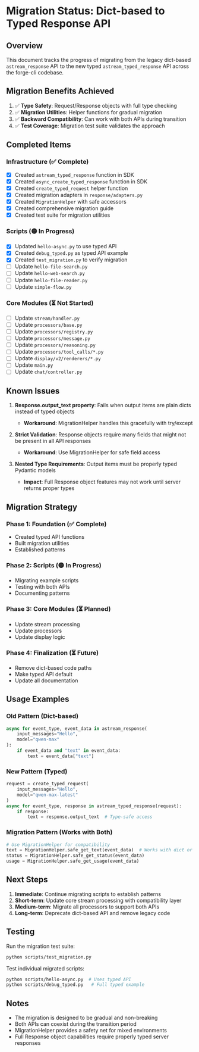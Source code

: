 # Migration Status: Dict-based to Typed Response API

## Overview

This document tracks the progress of migrating from the legacy dict-based `astream_response` API to the new typed `astream_typed_response` API across the forge-cli codebase.

## Migration Benefits Achieved

1. ✅ **Type Safety**: Request/Response objects with full type checking
2. ✅ **Migration Utilities**: Helper functions for gradual migration
3. ✅ **Backward Compatibility**: Can work with both APIs during transition
4. ✅ **Test Coverage**: Migration test suite validates the approach

## Completed Items

### Infrastructure (✅ Complete)
- [x] Created `astream_typed_response` function in SDK
- [x] Created `async_create_typed_response` function in SDK
- [x] Created `create_typed_request` helper function
- [x] Created migration adapters in `response/adapters.py`
- [x] Created `MigrationHelper` with safe accessors
- [x] Created comprehensive migration guide
- [x] Created test suite for migration utilities

### Scripts (🟡 In Progress)
- [x] Updated `hello-async.py` to use typed API
- [x] Created `debug_typed.py` as typed API example
- [x] Created `test_migration.py` to verify migration
- [ ] Update `hello-file-search.py`
- [ ] Update `hello-web-search.py`
- [ ] Update `hello-file-reader.py`
- [ ] Update `simple-flow.py`

### Core Modules (⏳ Not Started)
- [ ] Update `stream/handler.py`
- [ ] Update `processors/base.py`
- [ ] Update `processors/registry.py`
- [ ] Update `processors/message.py`
- [ ] Update `processors/reasoning.py`
- [ ] Update `processors/tool_calls/*.py`
- [ ] Update `display/v2/renderers/*.py`
- [ ] Update `main.py`
- [ ] Update `chat/controller.py`

## Known Issues

1. **Response.output_text property**: Fails when output items are plain dicts instead of typed objects
   - **Workaround**: MigrationHelper handles this gracefully with try/except

2. **Strict Validation**: Response objects require many fields that might not be present in all API responses
   - **Workaround**: Use MigrationHelper for safe field access

3. **Nested Type Requirements**: Output items must be properly typed Pydantic models
   - **Impact**: Full Response object features may not work until server returns proper types

## Migration Strategy

### Phase 1: Foundation (✅ Complete)
- Created typed API functions
- Built migration utilities
- Established patterns

### Phase 2: Scripts (🟡 In Progress)
- Migrating example scripts
- Testing with both APIs
- Documenting patterns

### Phase 3: Core Modules (⏳ Planned)
- Update stream processing
- Update processors
- Update display logic

### Phase 4: Finalization (⏳ Future)
- Remove dict-based code paths
- Make typed API default
- Update all documentation

## Usage Examples

### Old Pattern (Dict-based)
```python
async for event_type, event_data in astream_response(
    input_messages="Hello",
    model="qwen-max"
):
    if event_data and "text" in event_data:
        text = event_data["text"]
```

### New Pattern (Typed)
```python
request = create_typed_request(
    input_messages="Hello",
    model="qwen-max-latest"
)
async for event_type, response in astream_typed_response(request):
    if response:
        text = response.output_text  # Type-safe access
```

### Migration Pattern (Works with Both)
```python
# Use MigrationHelper for compatibility
text = MigrationHelper.safe_get_text(event_data)  # Works with dict or Response
status = MigrationHelper.safe_get_status(event_data)
usage = MigrationHelper.safe_get_usage(event_data)
```

## Next Steps

1. **Immediate**: Continue migrating scripts to establish patterns
2. **Short-term**: Update core stream processing with compatibility layer
3. **Medium-term**: Migrate all processors to support both APIs
4. **Long-term**: Deprecate dict-based API and remove legacy code

## Testing

Run the migration test suite:
```bash
python scripts/test_migration.py
```

Test individual migrated scripts:
```bash
python scripts/hello-async.py  # Uses typed API
python scripts/debug_typed.py   # Full typed example
```

## Notes

- The migration is designed to be gradual and non-breaking
- Both APIs can coexist during the transition period
- MigrationHelper provides a safety net for mixed environments
- Full Response object capabilities require properly typed server responses